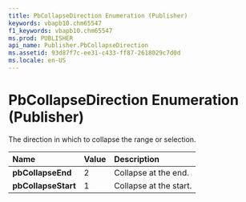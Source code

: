 ```yaml
---
title: PbCollapseDirection Enumeration (Publisher)
keywords: vbapb10.chm65547
f1_keywords: vbapb10.chm65547
ms.prod: PUBLISHER
api_name: Publisher.PbCollapseDirection
ms.assetid: 93d87f7c-ee31-c433-ff87-2618029c7d0d
ms.locale: en-US
---
```



# PbCollapseDirection Enumeration (Publisher)

The direction in which to collapse the range or selection.



|**Name**|**Value**|**Description**|
|:-----|:-----|:-----|
| **pbCollapseEnd**|2|Collapse at the end.|
| **pbCollapseStart**|1|Collapse at the start.|

